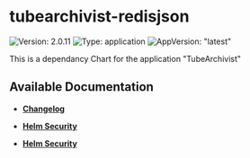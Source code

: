 # tubearchivist-redisjson

![Version: 2.0.11](https://img.shields.io/badge/Version-2.0.11-informational?style=flat-square) ![Type: application](https://img.shields.io/badge/Type-application-informational?style=flat-square) ![AppVersion: "latest"](https://img.shields.io/badge/AppVersion-"latest"-informational?style=flat-square)

This is a dependancy Chart for the application "TubeArchivist"

## Available Documentation

- [**Changelog**](CHANGELOG)

- [**Helm Security**](container-security)

- [**Helm Security**](helm-security)

